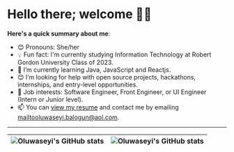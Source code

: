 # Hello there; welcome 👋🏾

**Here's a quick summary about me**:

- 😊 Pronouns: She/her
- 💡 Fun fact: I'm currently studying Information Technology at Robert Gordon University Class of 2023.
- 🌱 I’m currently learning Java, JavaScript and Reactjs.
- 😊 I’m looking for help with open source projects, hackathons, internships, and entry-level opportunities.
- 💼 Job interests: Software Engineer, Front Engineer, or UI Engineer (Intern or Junior level).
- 📫 You can [view my resume](#) and contact me by emailing mailtooluwaseyi.balogun@aol.com.

---

| <img align="center" src="https://github-readme-stats.vercel.app/api?username=abebsko&show_icons=true&include_all_commits=true&hide_border=true" alt="Oluwaseyi's GitHub stats" /> | <img align="center" src="https://github-readme-stats.vercel.app/api/top-langs/?username=abebsko&langs_count=8&layout=compact&hide_border=true" alt="Oluwaseyi's GitHub stats" /> |
| ------------- | ------------- |
